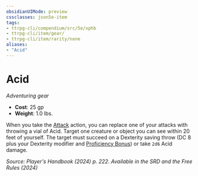```yaml
---
obsidianUIMode: preview
cssclasses: json5e-item
tags:
- ttrpg-cli/compendium/src/5e/xphb
- ttrpg-cli/item/gear/
- ttrpg-cli/item/rarity/none
aliases: 
- "Acid"
---
```

# Acid
*Adventuring gear*  


- **Cost**: 25 gp
- **Weight**: 1.0 lbs.

When you take the [Attack](Інструменти%20ДМ/CLI/rules/actions.md#Attack) action, you can replace one of your attacks with throwing a vial of Acid. Target one creature or object you can see within 20 feet of yourself. The target must succeed on a Dexterity saving throw (DC 8 plus your Dexterity modifier and [Proficiency Bonus](Інструменти%20ДМ/CLI/rules/variant-rules/proficiency-xphb.md)) or take `2d6` Acid damage.

*Source: Player's Handbook (2024) p. 222. Available in the <span title='Systems Reference Document (5.2)'>SRD</span> and the Free Rules (2024)*